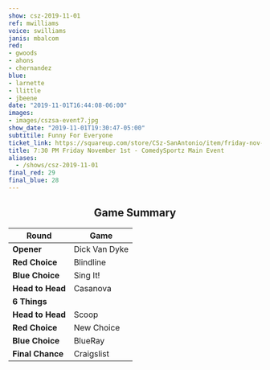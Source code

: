 ```yaml
---
show: csz-2019-11-01
ref: mwilliams
voice: swilliams
janis: mbalcom
red:
- gwoods
- ahons
- chernandez
blue:
- larnette
- llittle
- jbeene
date: "2019-11-01T16:44:08-06:00"
images:
- images/cszsa-event7.jpg
show_date: "2019-11-01T19:30:47-05:00"
subtitile: Funny For Everyone
ticket_link: https://squareup.com/store/CSz-SanAntonio/item/friday-nov-st-pm-comedysportz-main-event
title: 7:30 PM Friday November 1st - ComedySportz Main Event
aliases:
  - /shows/csz-2019-11-01
final_red: 29
final_blue: 28
---
```


<center>

## Game Summary

| **Round** | **Game** |
|--------------|------|
| **Opener**       |Dick Van Dyke|
| **Red Choice**   |Blindline|
| **Blue Choice**  |Sing It!|
| **Head to Head** |Casanova|
| **6 Things**     |      |
| **Head to Head** |Scoop|
| **Red Choice**   |New Choice|
| **Blue Choice**  |BlueRay|
| **Final Chance** |Craigslist|


</center>
